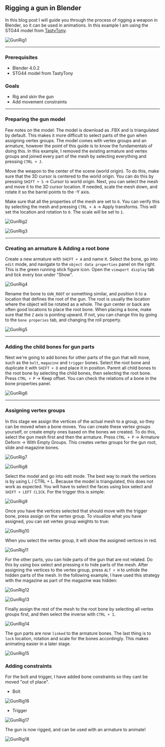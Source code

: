 ## Rigging a gun in Blender

In this blog post I will guide you through the process of rigging a weapon in Blender, so it can be used in animations. In this example I am using the STG44 model from [TastyTony](https://sketchfab.com/3d-models/low-poly-stg-44-ce9664cceafd4db4ac85ce8da874c687).

![GunRig1](/img/blender/gun_rig_1.png)

---

### Prerequisites

- Blender 4.0.2
- STG44 model from TastyTony

### Goals

- Rig and skin the gun
- Add movement constraints

---

### Preparing the gun model

Few notes on the model: The model is download as .FBX and is triangulated by default. This makes it more difficult to select parts of the gun when assigning vertex groups. The model comes with vertex groups and an armature, however the point of this guide is to know the fundamentals of doing this. In this example, I removed the existing armature and vertex groups and joined every part of the mesh by selecting everything and pressing `CTRL + J`.

Move the weapon to the center of the scene (world origin). To do this, make sure that the 3D cursor is centered to the world origin. You can do this by pressing `SHIFT + S` -> Cursor to world origin. Next, you can select the mesh and move it to the 3D cursor location. If needed, scale the mesh down, and rotate it so the barrel points to the -Y axis.

Make sure that all the properties of the mesh are set to `0`. You can verify this by selecting the mesh and pressing `CTRL + A` -> Apply transforms. This will set the location and rotation to `0`. The scale will be set to `1`.

![GunRig2](/img/blender/gun_rig_2.png)

![GunRig3](/img/blender/gun_rig_3.png)

---

### Creating an armature & Adding a root bone

Create a new armature with `SHIFT + A` and name it. Select the bone, go into `edit` mode, and navigate to the `object data properties` panel on the right. This is the green running stick figure icon. Open the `viewport display` tab and tick every box under "Show".

![GunRig4](/img/blender/gun_rig_4.png)

Rename the bone to `GUN_ROOT` or something similar, and position it to a location that defines the root of the gun. The root is usually the location where the object will be rotated as a whole. The gun center or back are often good locations to place the root bone. When placing a bone, make sure that the `Z` axis is pointing upward. If not, you can change this by going to the `bone properies` tab, and changing the roll property.

![GunRig5](/img/blender/gun_rig_5.png)

---

### Adding the child bones for gun parts

Next we're going to add bones for other parts of the gun that will move, such as the `bolt`, `magazine` and `trigger` bones. Select the root bone and duplicate it with `SHIFT + D` and place it in position. Parent all child bones to the root bone by selecting the child bones, then selecting the root bone. Press `CTRL + P` -> Keep offset. You can check the relations of a bone in the bone properties panel.

![GunRig6](/img/blender/gun_rig_6.png)

---

### Assigning vertex groups

In this stage we assign the vertices of the actual mesh to a group, so they can be moved when a bone moves. You can create these vertex groups yourself, or create empty ones based on the bones we created. To do this, select the gun mesh first and then the armature. Press `CTRL + P` -> Armature Deform -> With Empty Groups. This creates vertex groups for the gun root, slide and magazine bones.

![GunRig7](/img/blender/gun_rig_7.png)

![GunRig8](/img/blender/gun_rig_8.png)

Select the model and go into edit mode. The best way to mark the vertices is by using L / CTRL + L. Because the model is triangulated, this does not work as expected. You will have to select the faces using box select and `SHIFT + LEFT CLICK`. For the trigger this is simple:

![GunRig9](/img/blender/gun_rig_9.png)
 
Once you have the vertices selected that should move with the trigger bone, press assign on the vertex group. To visualize what you have assigned, you can set vertex group weights to true:

![GunRig10](/img/blender/gun_rig_10.png)

When you select the vertex group, it will show the assigned vertices in red.

![GunRig11](/img/blender/gun_rig_11.png)

For the other parts, you can hide parts of the gun that are not related. Do this by using box select and pressing `H` to hide parts of the mesh. After assigning the vertices to the vertex group, press `ALT + H` to unhide the hidden parts of the mesh. In the following example, I have used this strategy with the magazine as part of the magazine was hidden:

![GunRig12](/img/blender/gun_rig_12.png)

![GunRig13](/img/blender/gun_rig_13.png)

Finally assign the rest of the mesh to the root bone by selecting all vertex groups first, and then select the inverse with `CTRL + I`.

![GunRig14](/img/blender/gun_rig_14.png)

The gun parts are now `linked` to the armature bones. The last thing is to `lock` location, rotation and scale for the bones accordingly. This makes animating easier in a later stage.

![GunRig15](/img/blender/gun_rig_15.png)

### Adding constraints

For the bolt and trigger, I have added bone constraints so they cant be moved "out of place".

- Bolt

![GunRig16](/img/blender/gun_rig_16.png)

- Trigger

![GunRig17](/img/blender/gun_rig_17.png)

The gun is now rigged, and can be used with an armature to animate!

![GunRig18](/img/blender/gun_rig_18.png)